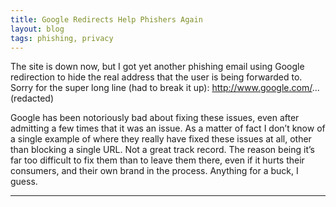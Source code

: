 ```yaml
---
title: Google Redirects Help Phishers Again
layout: blog
tags: phishing, privacy
---
```


The site is down now, but I got yet another phishing email using Google redirection to hide the real address that the user is being forwarded to. Sorry for the super long line (had to break it up): http://www.google.com/... (redacted)

Google has been notoriously bad about fixing these issues, even after admitting a few times that it was an issue. As a matter of fact I don’t know of a single example of where they really have fixed these issues at all, other than blocking a single URL. Not a great track record. The reason being it’s far too difficult to fix them than to leave them there, even if it hurts their consumers, and their own brand in the process. Anything for a buck, I guess.

---


